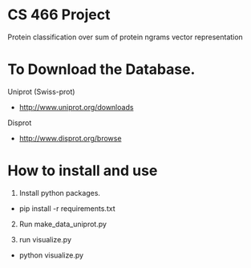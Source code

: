 # CS 466 Project
Protein classification over sum of protein ngrams vector representation

To Download the Database.
=================================================================

Uniprot (Swiss-prot)
 - http://www.uniprot.org/downloads

Disprot
 - http://www.disprot.org/browse


How to install and use
=================================================================
1. Install python packages.
  - pip install -r requirements.txt

2. Run make_data_uniprot.py

3. run visualize.py
  - python visualize.py
